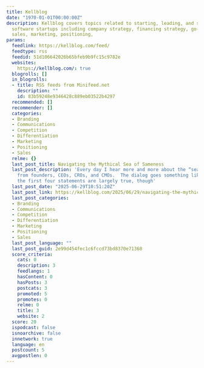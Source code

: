 ```yaml
---
title: Kellblog
date: "1970-01-01T00:00:00Z"
description: Kellblog covers topics related to starting, leading, and scaling enterprise
  software startups including company strategy, financing strategy, go-to-market strategy,
  sales, marketing, positioning,
params:
  feedlink: https://kellblog.com/feed/
  feedtype: rss
  feedid: 51d106642026b65bfeb9b9fc15c9782e
  websites:
    https://kellblog.com/: true
  blogrolls: []
  in_blogrolls:
  - title: RSS feeds from Minifeed.net
    description: ""
    id: 83b59248e9346428c889eb03522b4297
  recommended: []
  recommender: []
  categories:
  - Branding
  - Communications
  - Competition
  - Differentiation
  - Marketing
  - Positioning
  - Sales
  relme: {}
  last_post_title: Navigating the Mythical Sea of Sameness
  last_post_description: 'Every day I hear more and more about the “sea of sameness”
    from founders, CEOs, CROs, and CMOs.  The dialog goes something like this: I believe
    the first four statements are largely true, though'
  last_post_date: "2025-06-29T10:51:20Z"
  last_post_link: https://kellblog.com/2025/06/29/navigating-the-mythical-sea-of-sameness/
  last_post_categories:
  - Branding
  - Communications
  - Competition
  - Differentiation
  - Marketing
  - Positioning
  - Sales
  last_post_language: ""
  last_post_guid: 2e99d454fec1c6fccd73bd8370e71368
  score_criteria:
    cats: 0
    description: 3
    feedlangs: 1
    hasContent: 0
    hasPosts: 3
    postcats: 3
    promoted: 5
    promotes: 0
    relme: 0
    title: 3
    website: 2
  score: 20
  ispodcast: false
  isnoarchive: false
  innetwork: true
  language: en
  postcount: 5
  avgpostlen: 0
---
```

